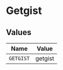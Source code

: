 # Getgist


## Values

| Name      | Value     |
| --------- | --------- |
| `GETGIST` | getgist   |